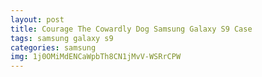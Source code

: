 ```yaml
---
layout: post
title: Courage The Cowardly Dog Samsung Galaxy S9 Case
tags: samsung galaxy s9
categories: samsung
img: 1j0OMiMdENCaWpbTh8CN1jMvV-WSRrCPW
---
```

